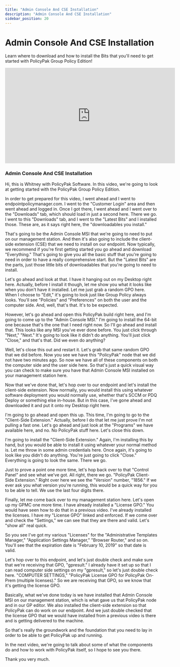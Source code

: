 ```yaml
---
title: "Admin Console And CSE Installation"
description: "Admin Console And CSE Installation"
sidebar_position: 20
---
```

# Admin Console And CSE Installation

Learn where to download and how to install the Bits that you'll need to get started with PolicyPak
Group Policy Edition!

<iframe width="560" height="315" src="https://www.youtube.com/embed/GLU2bihX354" title="PPGP: Admin Console And CSE Installation" frameborder="0" allow="accelerometer; autoplay; clipboard-write; encrypted-media; gyroscope; picture-in-picture; web-share" allowfullscreen="1"></iframe>

### Admin Console And CSE Installation

Hi, this is Whitney with PolicyPak Software. In this video, we're going to look at getting started
with the PolicyPak Group Policy Edition.

In order to get prepared for this video, I went ahead and I went to endpointpolicymanager.com. I went to the
"Customer Login" area and then went ahead and logged in. Once I got there, I went ahead and I went
over to the "Downloads" tab, which should load in just a second here. There we go. I went to this
"Downloads" tab, and I went to the "Latest Bits" and I installed those. These are, as it says right
here, the "downloadables you install."

That's going to be the Admin Console MSI that we're going to need to put on our management station.
And then it's also going to include the client-side extension (CSE) that we need to install on our
endpoint. Now typically, we recommend if you're first getting started you go ahead and download
"Everything." That's going to give you all the basic stuff that you're going to need in order to
have a really comprehensive start. But the "Latest Bits" are the parts, just those little bits of
downloadables that you're going to need to install.

Let's go ahead and look at that. I have it hanging out on my Desktop right here. Actually, before I
install it though, let me show you what it looks like when you don't have it installed. Let me just
grab a random GPO here. When I choose to "Edit," it's going to look just like Group Policy always
looks. You'll see "Policies" and "Preferences" on both the user and the computer side. And, well,
that's that. It's to be expected.

However, let's go ahead and open this PolicyPak build right here, and I'm going to come up to the
"Admin Console MSI." I'm going to install the 64-bit one because that's the one that I need right
now. So I'll go ahead and install that. This looks like any MSI you've ever done before. You just
click through "Next," "Next." It's going to look like it didn't do anything. You'll just click
"Close," and that's that. Did we even do anything?

Well, let's close this out and restart it. Let's grab that same random GPO that we did before. Now
you see we have this "PolicyPak" node that we did not have two minutes ago. So now we have all of
these components on both the computer side and the user side here. So that's just a quick visual way
you can check to make sure you have that Admin Console MSI installed on your management station
here.

Now that we've done that, let's hop over to our endpoint and let's install the client-side
extension. Now normally, you would install this using whatever software deployment you would
normally use, whether that's SCCM or PDQ Deploy or something else in-house. But in this case, I've
gone ahead and downloaded it and put it onto my Desktop right here.

I'm going to go ahead and open this up. This time, I'm going to go to the "Client-Side Extension."
Actually, before I do that let me just prove I'm not pulling a fast one. Let's go ahead and just
look at the "Programs" we have available here, and no. No PolicyPak stuff here. Let's close this
down.

I'm going to install the "Client-Side Extension." Again, I'm installing this by hand, but you would
be able to install it using whatever your normal method is. Let me throw in some admin credentials
here. Once again, it's going to look like you didn't do anything. You're just going to click
"Close." Everything is going to look the same. There we go.

Just to prove a point one more time, let's hop back over to that "Control Panel" and see what we've
got. All right, there we go. "PolicyPak Client-Side Extension." Right over here we see the "Version"
number, "1856." If we ever ask you what version you're running, this would be a quick way for you to
be able to tell. We use the last four digits there.

Finally, let me come back over to my management station here. Let's open up my GPMC one more time. I
have already installed a "License GPO." You would have seen how to do that in a previous video. I've
already installed the licenses. I have my "License GPO" linked and enforced. If we come over and
check the "Settings," we can see that they are there and valid. Let's "show all" real quick.

So you see I've got my various "Licenses" for the "Administrative Templates Manager," "Application
Settings Manager," "Browser Router," and so on. You'll see that the expiration date is "February 10,
2019" so that date is valid.

Let's hop over to this endpoint, and let's just double check and make sure that we're receiving that
GPO, "gpresult." I already have it set up so that I can read computer side settings on my
"gpresult," so let's just double check here. "COMPUTER SETTINGS," "PolicyPak License GPO for
PolicyPak On-Prem (multiple licenses)." So we are receiving that GPO, so we know that it's getting
the license GPO.

Basically, what we've done today is we have installed that Admin Console MSI on our management
station, which is what gave us that PolicyPak node and in our GP editor. We also installed the
client-side extension so that PolicyPak can do work on our endpoint. And we just double checked that
the license GPO that we would have installed from a previous video is there and is getting delivered
to the machine.

So that's really the groundwork and the foundation that you need to lay in order to be able to get
PolicyPak up and running.

In the next video, we're going to talk about some of what the components do and how to work with
PolicyPak itself, so I hope to see you there.

Thank you very much.
